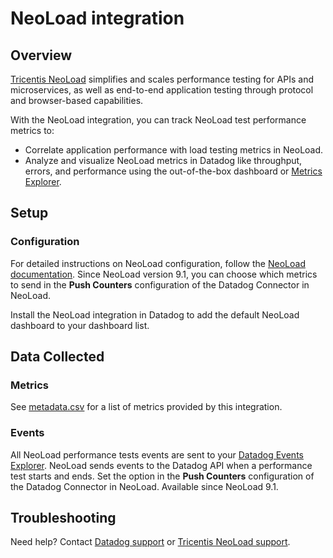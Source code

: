 # NeoLoad integration

## Overview

[Tricentis NeoLoad][1] simplifies and scales performance testing for APIs and microservices, as well as end-to-end application testing through protocol and browser-based capabilities.

With the NeoLoad integration, you can track NeoLoad test performance metrics to:

- Correlate application performance with load testing metrics in NeoLoad.
- Analyze and visualize NeoLoad metrics in Datadog like throughput, errors, and performance using the out-of-the-box dashboard or [Metrics Explorer][7].

## Setup

### Configuration

For detailed instructions on NeoLoad configuration, follow the [NeoLoad documentation][2]. Since NeoLoad version 9.1, you can choose which metrics to send in the **Push Counters** configuration of the Datadog Connector in NeoLoad.

Install the NeoLoad integration in Datadog to add the default NeoLoad dashboard to your dashboard list.


## Data Collected

### Metrics

See [metadata.csv][3] for a list of metrics provided by this integration.

### Events

All NeoLoad performance tests events are sent to your [Datadog Events Explorer][4].
NeoLoad sends events to the Datadog API when a performance test starts and ends.
Set the option in the **Push Counters** configuration of the Datadog Connector in NeoLoad. Available since NeoLoad 9.1.

## Troubleshooting

Need help? Contact [Datadog support][5] or [Tricentis NeoLoad support][6].

[1]: https://www.tricentis.com/products/performance-testing-neoload
[2]: https://documentation.tricentis.com/neoload/latest/en/content/reference_guide/datadog.htm
[3]: https://github.com/DataDog/integrations-extras/blob/master/neoload/metadata.csv
[4]: https://docs.datadoghq.com/events/
[5]: https://docs.datadoghq.com/help/
[6]: https://support-hub.tricentis.com/
[7]: /metrics/explorer
